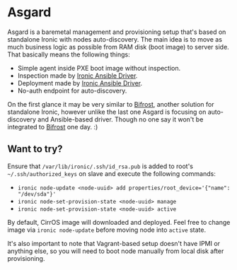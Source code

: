 Asgard
======

Asgard is a baremetal management and provisioning setup that's based on
standalone Ironic with nodes auto-discovery. The main idea is to move
as much business logic as possible from RAM disk (boot image) to server
side. That basically means the following things:

* Simple agent inside PXE boot image without inspection.
* Inspection made by [Ironic Ansible Driver].
* Deployment made by [Ironic Ansible Driver].
* No-auth endpoint for auto-discovery.

On the first glance it may be very similar to [Bifrost], another solution
for standalone Ironic, however unlike the last one Asgard is focusing
on auto-discovery and Ansible-based driver. Though no one say it
won't be integrated to [Bifrost] one day. :)


Want to try?
------------

Ensure that `/var/lib/ironic/.ssh/id_rsa.pub` is added to root's
`~/.ssh/authorized_keys` on slave and execute the following commands:

* `ironic node-update <node-uuid> add properties/root_device='{"name": "/dev/sda"}'`
* `ironic node-set-provision-state <node-uuid> manage`
* `ironic node-set-provision-state <node-uuid> active`

By default, CirrOS image will downloaded and deployed. Feel free to change
image via `ironic node-update` before moving node into `active` state.

It's also important to note that Vagrant-based setup doesn't have IPMI or
anything else, so you will need to boot node manually from local disk
after provisioning.


[Bifrost]: https://github.com/openstack/bifrost
[Ironic Ansible Driver]: https://review.openstack.org/#/c/325974/7
